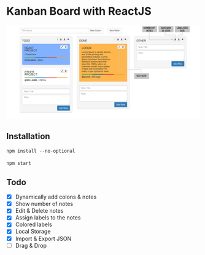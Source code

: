# Kanban Board with ReactJS

![DEMO](pngs/main.png)


## Installation
```
npm install --no-optional

npm start
```
## Todo

- [x] Dynamically add colons & notes
- [x] Show number of notes
- [x] Edit & Delete notes
- [x] Assign labels to the notes
- [x] Colored labels
- [x] Local Storage
- [x] Import & Export JSON
- [ ] Drag & Drop

